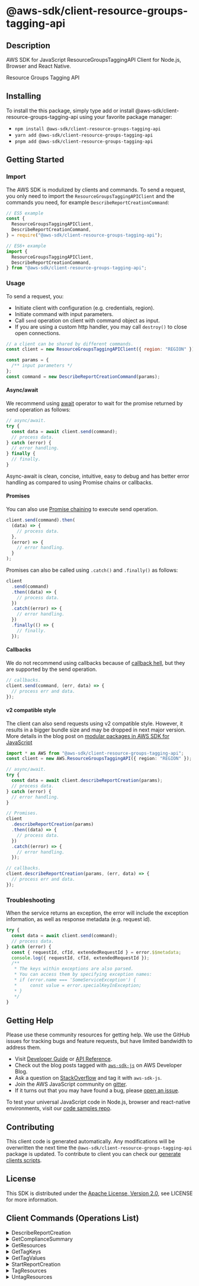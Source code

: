 <!-- generated file, do not edit directly -->

# @aws-sdk/client-resource-groups-tagging-api

## Description

AWS SDK for JavaScript ResourceGroupsTaggingAPI Client for Node.js, Browser and React Native.

<fullname>Resource Groups Tagging API</fullname>

## Installing

To install the this package, simply type add or install @aws-sdk/client-resource-groups-tagging-api
using your favorite package manager:

- `npm install @aws-sdk/client-resource-groups-tagging-api`
- `yarn add @aws-sdk/client-resource-groups-tagging-api`
- `pnpm add @aws-sdk/client-resource-groups-tagging-api`

## Getting Started

### Import

The AWS SDK is modulized by clients and commands.
To send a request, you only need to import the `ResourceGroupsTaggingAPIClient` and
the commands you need, for example `DescribeReportCreationCommand`:

```js
// ES5 example
const {
  ResourceGroupsTaggingAPIClient,
  DescribeReportCreationCommand,
} = require("@aws-sdk/client-resource-groups-tagging-api");
```

```ts
// ES6+ example
import {
  ResourceGroupsTaggingAPIClient,
  DescribeReportCreationCommand,
} from "@aws-sdk/client-resource-groups-tagging-api";
```

### Usage

To send a request, you:

- Initiate client with configuration (e.g. credentials, region).
- Initiate command with input parameters.
- Call `send` operation on client with command object as input.
- If you are using a custom http handler, you may call `destroy()` to close open connections.

```js
// a client can be shared by different commands.
const client = new ResourceGroupsTaggingAPIClient({ region: "REGION" });

const params = {
  /** input parameters */
};
const command = new DescribeReportCreationCommand(params);
```

#### Async/await

We recommend using [await](https://developer.mozilla.org/en-US/docs/Web/JavaScript/Reference/Operators/await)
operator to wait for the promise returned by send operation as follows:

```js
// async/await.
try {
  const data = await client.send(command);
  // process data.
} catch (error) {
  // error handling.
} finally {
  // finally.
}
```

Async-await is clean, concise, intuitive, easy to debug and has better error handling
as compared to using Promise chains or callbacks.

#### Promises

You can also use [Promise chaining](https://developer.mozilla.org/en-US/docs/Web/JavaScript/Guide/Using_promises#chaining)
to execute send operation.

```js
client.send(command).then(
  (data) => {
    // process data.
  },
  (error) => {
    // error handling.
  }
);
```

Promises can also be called using `.catch()` and `.finally()` as follows:

```js
client
  .send(command)
  .then((data) => {
    // process data.
  })
  .catch((error) => {
    // error handling.
  })
  .finally(() => {
    // finally.
  });
```

#### Callbacks

We do not recommend using callbacks because of [callback hell](http://callbackhell.com/),
but they are supported by the send operation.

```js
// callbacks.
client.send(command, (err, data) => {
  // process err and data.
});
```

#### v2 compatible style

The client can also send requests using v2 compatible style.
However, it results in a bigger bundle size and may be dropped in next major version. More details in the blog post
on [modular packages in AWS SDK for JavaScript](https://aws.amazon.com/blogs/developer/modular-packages-in-aws-sdk-for-javascript/)

```ts
import * as AWS from "@aws-sdk/client-resource-groups-tagging-api";
const client = new AWS.ResourceGroupsTaggingAPI({ region: "REGION" });

// async/await.
try {
  const data = await client.describeReportCreation(params);
  // process data.
} catch (error) {
  // error handling.
}

// Promises.
client
  .describeReportCreation(params)
  .then((data) => {
    // process data.
  })
  .catch((error) => {
    // error handling.
  });

// callbacks.
client.describeReportCreation(params, (err, data) => {
  // process err and data.
});
```

### Troubleshooting

When the service returns an exception, the error will include the exception information,
as well as response metadata (e.g. request id).

```js
try {
  const data = await client.send(command);
  // process data.
} catch (error) {
  const { requestId, cfId, extendedRequestId } = error.$$metadata;
  console.log({ requestId, cfId, extendedRequestId });
  /**
   * The keys within exceptions are also parsed.
   * You can access them by specifying exception names:
   * if (error.name === 'SomeServiceException') {
   *     const value = error.specialKeyInException;
   * }
   */
}
```

## Getting Help

Please use these community resources for getting help.
We use the GitHub issues for tracking bugs and feature requests, but have limited bandwidth to address them.

- Visit [Developer Guide](https://docs.aws.amazon.com/sdk-for-javascript/v3/developer-guide/welcome.html)
  or [API Reference](https://docs.aws.amazon.com/AWSJavaScriptSDK/v3/latest/index.html).
- Check out the blog posts tagged with [`aws-sdk-js`](https://aws.amazon.com/blogs/developer/tag/aws-sdk-js/)
  on AWS Developer Blog.
- Ask a question on [StackOverflow](https://stackoverflow.com/questions/tagged/aws-sdk-js) and tag it with `aws-sdk-js`.
- Join the AWS JavaScript community on [gitter](https://gitter.im/aws/aws-sdk-js-v3).
- If it turns out that you may have found a bug, please [open an issue](https://github.com/aws/aws-sdk-js-v3/issues/new/choose).

To test your universal JavaScript code in Node.js, browser and react-native environments,
visit our [code samples repo](https://github.com/aws-samples/aws-sdk-js-tests).

## Contributing

This client code is generated automatically. Any modifications will be overwritten the next time the `@aws-sdk/client-resource-groups-tagging-api` package is updated.
To contribute to client you can check our [generate clients scripts](https://github.com/aws/aws-sdk-js-v3/tree/main/scripts/generate-clients).

## License

This SDK is distributed under the
[Apache License, Version 2.0](http://www.apache.org/licenses/LICENSE-2.0),
see LICENSE for more information.

## Client Commands (Operations List)

<details>
<summary>
DescribeReportCreation
</summary>

[Command API Reference](https://docs.aws.amazon.com/AWSJavaScriptSDK/v3/latest/clients/client-resource-groups-tagging-api/classes/describereportcreationcommand.html) / [Input](https://docs.aws.amazon.com/AWSJavaScriptSDK/v3/latest/clients/client-resource-groups-tagging-api/interfaces/describereportcreationcommandinput.html) / [Output](https://docs.aws.amazon.com/AWSJavaScriptSDK/v3/latest/clients/client-resource-groups-tagging-api/interfaces/describereportcreationcommandoutput.html)

</details>
<details>
<summary>
GetComplianceSummary
</summary>

[Command API Reference](https://docs.aws.amazon.com/AWSJavaScriptSDK/v3/latest/clients/client-resource-groups-tagging-api/classes/getcompliancesummarycommand.html) / [Input](https://docs.aws.amazon.com/AWSJavaScriptSDK/v3/latest/clients/client-resource-groups-tagging-api/interfaces/getcompliancesummarycommandinput.html) / [Output](https://docs.aws.amazon.com/AWSJavaScriptSDK/v3/latest/clients/client-resource-groups-tagging-api/interfaces/getcompliancesummarycommandoutput.html)

</details>
<details>
<summary>
GetResources
</summary>

[Command API Reference](https://docs.aws.amazon.com/AWSJavaScriptSDK/v3/latest/clients/client-resource-groups-tagging-api/classes/getresourcescommand.html) / [Input](https://docs.aws.amazon.com/AWSJavaScriptSDK/v3/latest/clients/client-resource-groups-tagging-api/interfaces/getresourcescommandinput.html) / [Output](https://docs.aws.amazon.com/AWSJavaScriptSDK/v3/latest/clients/client-resource-groups-tagging-api/interfaces/getresourcescommandoutput.html)

</details>
<details>
<summary>
GetTagKeys
</summary>

[Command API Reference](https://docs.aws.amazon.com/AWSJavaScriptSDK/v3/latest/clients/client-resource-groups-tagging-api/classes/gettagkeyscommand.html) / [Input](https://docs.aws.amazon.com/AWSJavaScriptSDK/v3/latest/clients/client-resource-groups-tagging-api/interfaces/gettagkeyscommandinput.html) / [Output](https://docs.aws.amazon.com/AWSJavaScriptSDK/v3/latest/clients/client-resource-groups-tagging-api/interfaces/gettagkeyscommandoutput.html)

</details>
<details>
<summary>
GetTagValues
</summary>

[Command API Reference](https://docs.aws.amazon.com/AWSJavaScriptSDK/v3/latest/clients/client-resource-groups-tagging-api/classes/gettagvaluescommand.html) / [Input](https://docs.aws.amazon.com/AWSJavaScriptSDK/v3/latest/clients/client-resource-groups-tagging-api/interfaces/gettagvaluescommandinput.html) / [Output](https://docs.aws.amazon.com/AWSJavaScriptSDK/v3/latest/clients/client-resource-groups-tagging-api/interfaces/gettagvaluescommandoutput.html)

</details>
<details>
<summary>
StartReportCreation
</summary>

[Command API Reference](https://docs.aws.amazon.com/AWSJavaScriptSDK/v3/latest/clients/client-resource-groups-tagging-api/classes/startreportcreationcommand.html) / [Input](https://docs.aws.amazon.com/AWSJavaScriptSDK/v3/latest/clients/client-resource-groups-tagging-api/interfaces/startreportcreationcommandinput.html) / [Output](https://docs.aws.amazon.com/AWSJavaScriptSDK/v3/latest/clients/client-resource-groups-tagging-api/interfaces/startreportcreationcommandoutput.html)

</details>
<details>
<summary>
TagResources
</summary>

[Command API Reference](https://docs.aws.amazon.com/AWSJavaScriptSDK/v3/latest/clients/client-resource-groups-tagging-api/classes/tagresourcescommand.html) / [Input](https://docs.aws.amazon.com/AWSJavaScriptSDK/v3/latest/clients/client-resource-groups-tagging-api/interfaces/tagresourcescommandinput.html) / [Output](https://docs.aws.amazon.com/AWSJavaScriptSDK/v3/latest/clients/client-resource-groups-tagging-api/interfaces/tagresourcescommandoutput.html)

</details>
<details>
<summary>
UntagResources
</summary>

[Command API Reference](https://docs.aws.amazon.com/AWSJavaScriptSDK/v3/latest/clients/client-resource-groups-tagging-api/classes/untagresourcescommand.html) / [Input](https://docs.aws.amazon.com/AWSJavaScriptSDK/v3/latest/clients/client-resource-groups-tagging-api/interfaces/untagresourcescommandinput.html) / [Output](https://docs.aws.amazon.com/AWSJavaScriptSDK/v3/latest/clients/client-resource-groups-tagging-api/interfaces/untagresourcescommandoutput.html)

</details>
